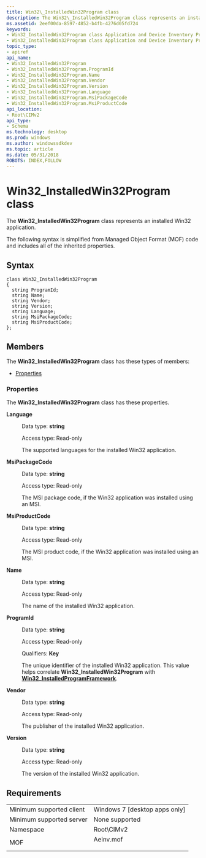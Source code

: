 ```yaml
---
title: Win32\_InstalledWin32Program class
description: The Win32\_InstalledWin32Program class represents an installed Win32 application.
ms.assetid: 2eef00da-8597-4852-b4fb-4276d05fd724
keywords:
- Win32_InstalledWin32Program class Application and Device Inventory Provider
- Win32_InstalledWin32Program class Application and Device Inventory Provider , described
topic_type:
- apiref
api_name:
- Win32_InstalledWin32Program
- Win32_InstalledWin32Program.ProgramId
- Win32_InstalledWin32Program.Name
- Win32_InstalledWin32Program.Vendor
- Win32_InstalledWin32Program.Version
- Win32_InstalledWin32Program.Language
- Win32_InstalledWin32Program.MsiPackageCode
- Win32_InstalledWin32Program.MsiProductCode
api_location:
- Root\CIMv2
api_type:
- Schema
ms.technology: desktop
ms.prod: windows
ms.author: windowssdkdev
ms.topic: article
ms.date: 05/31/2018
ROBOTS: INDEX,FOLLOW
---
```


# Win32\_InstalledWin32Program class

The **Win32\_InstalledWin32Program** class represents an installed Win32 application.

The following syntax is simplified from Managed Object Format (MOF) code and includes all of the inherited properties.

## Syntax

``` syntax
class Win32_InstalledWin32Program
{
  string ProgramId;
  string Name;
  string Vendor;
  string Version;
  string Language;
  string MsiPackageCode;
  string MsiProductCode;
};
```

## Members

The **Win32\_InstalledWin32Program** class has these types of members:

-   [Properties](#properties)

### Properties

The **Win32\_InstalledWin32Program** class has these properties.

<dl> <dt>

**Language**
</dt> <dd> <dl> <dt>

Data type: **string**
</dt> <dt>

Access type: Read-only
</dt> </dl>

The supported languages for the installed Win32 application.

</dd> <dt>

**MsiPackageCode**
</dt> <dd> <dl> <dt>

Data type: **string**
</dt> <dt>

Access type: Read-only
</dt> </dl>

The MSI package code, if the Win32 application was installed using an MSI.

</dd> <dt>

**MsiProductCode**
</dt> <dd> <dl> <dt>

Data type: **string**
</dt> <dt>

Access type: Read-only
</dt> </dl>

The MSI product code, if the Win32 application was installed using an MSI.

</dd> <dt>

**Name**
</dt> <dd> <dl> <dt>

Data type: **string**
</dt> <dt>

Access type: Read-only
</dt> </dl>

The name of the installed Win32 application.

</dd> <dt>

**ProgramId**
</dt> <dd> <dl> <dt>

Data type: **string**
</dt> <dt>

Access type: Read-only
</dt> <dt>

Qualifiers: **Key**
</dt> </dl>

The unique identifier of the installed Win32 application. This value helps correlate **Win32\_InstalledWin32Program** with [**Win32\_InstalledProgramFramework**](win32-installedprogramframework.md).

</dd> <dt>

**Vendor**
</dt> <dd> <dl> <dt>

Data type: **string**
</dt> <dt>

Access type: Read-only
</dt> </dl>

The publisher of the installed Win32 application.

</dd> <dt>

**Version**
</dt> <dd> <dl> <dt>

Data type: **string**
</dt> <dt>

Access type: Read-only
</dt> </dl>

The version of the installed Win32 application.

</dd> </dl>

## Requirements



|                                     |                                                                                      |
|-------------------------------------|--------------------------------------------------------------------------------------|
| Minimum supported client<br/> | Windows 7 \[desktop apps only\]<br/>                                           |
| Minimum supported server<br/> | None supported<br/>                                                            |
| Namespace<br/>                | Root\\CIMv2<br/>                                                               |
| MOF<br/>                      | <dl> <dt>Aeinv.mof</dt> </dl> |



 

 






